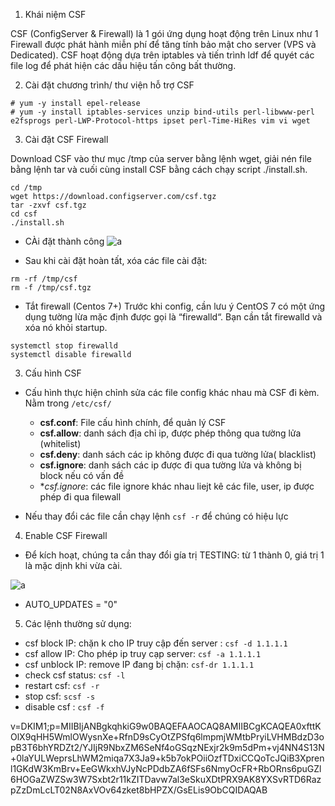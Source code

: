 1. Khái niệm CSF

CSF (ConfigServer & Firewall) là 1 gói ứng dụng hoạt động trên Linux như 1 Firewall được phát hành miễn phí để tăng tính bảo mật cho server (VPS và Dedicated). CSF hoạt động dựa trên iptables và tiến trình ldf để quyét các file log để phát hiện các dấu hiệu tấn công bất thường.

2. Cài đặt chương trình/ thư viện hỗ trợ CSF

```
# yum -y install epel-release
# yum -y install iptables-services unzip bind-utils perl-libwww-perl e2fsprogs perl-LWP-Protocol-https ipset perl-Time-HiRes vim vi wget
```

3. Cài đặt CSF Firewall

Download CSF vào thư mục /tmp của server bằng lệnh wget, giải nén file bằng lệnh tar và cuối cùng install CSF bằng cách chạy script ./install.sh.

```
cd /tmp
wget https://download.configserver.com/csf.tgz
tar -zxvf csf.tgz
cd csf
./install.sh
```

- CÀi đặt thành công
![a](https://f6-zpcloud.zdn.vn/8439165234550225363/75347fbb5a9396cdcf82.jpg)

- Sau khi cài đặt hoàn tất, xóa các file cài đặt:

```
rm -rf /tmp/csf
rm -f /tmp/csf.tgz
```

- Tắt firewall (Centos 7+)
Trước khi config, cần lưu ý CentOS 7 có một ứng dụng tường lừa mặc định được gọi là “firewalld“. Bạn cần tắt firewalld và xóa nó khỏi startup.

```
systemctl stop firewalld
systemctl disable firewalld
```

3. Cấu hình CSF

- Cấu hình thực hiện chỉnh sửa các file config khác nhau mà CSF đi kèm. Nằm trong `/etc/csf/`
  - **csf.conf**:  File cấu hình chính, để quản lý CSF
  - **csf.allow**: danh sách địa chỉ ip, được phép thông qua tường lửa (whitelist)
  - **csf.deny**: danh sách các ip không được đi qua tường lửa( blacklist)
  - **csf.ignore**: danh sách các ip được đi qua tường lửa và không bị block nếu có vấn đề
  - **csf.*ignore**: các file ignore khác nhau liejt kê các file, user, ip được phép đi qua filewall

- Nếu thay đổi các file cần chạy lệnh `csf -r` để chúng có hiệu lực

4. Enable CSF Firewall

- Để kích hoạt, chúng ta cần thay đổi gía trị TESTING: từ 1 thành 0, giá trị 1 là mặc dịnh khi vừa cài.

![a](https://f6-zpcloud.zdn.vn/4849955360571620708/ca72d2d481fe4da014ef.jpg)

- AUTO_UPDATES = "0"

5. Các lệnh thường sử dụng: 
- csf block IP: chặn k cho IP truy cập đến server : `csf -d 1.1.1.1`
- csf allow IP: Cho phép ip truy cạp server: `csf -a 1.1.1.1`
- csf unblock IP: remove IP đang bị chặn: `csf-dr 1.1.1.1`
- check csf status: `csf -l`
- restart csf: `csf -r`
- stop csf: `scsf -s`
- disable csf : `csf -f`



v=DKIM1;p=MIIBIjANBgkqhkiG9w0BAQEFAAOCAQ8AMIIBCgKCAQEA0xfttKOlX9qHH5WmlOWysnXe+RfnD9sCyOtZPSfq6lmpmjWMtbPryiLVHMBdzD3opB3T6bhYRDZt2/YJIjR9NbxZM6SeNf4oGSqzNExjr2k9m5dPm+vj4NN4S13N+0laYULWeprsLhWM2miqa7X3Ja9+k5b7okPOiiOzfTDxiCCQoTcJQiB3Xprenl1GKdW3KmBrv+EeGWkxhVJyNcPDdbZA6fSFs6NmyOcFR+RbORns6puGZl6HOGaZWZSw3W7Sxbt2r11kZITDavw7al3eSkuXDtPRX9AK8YXSvRTD6RazpZzDmLcLT02N8AxVOv64zket8bHPZX/GsELis9ObCQIDAQAB
